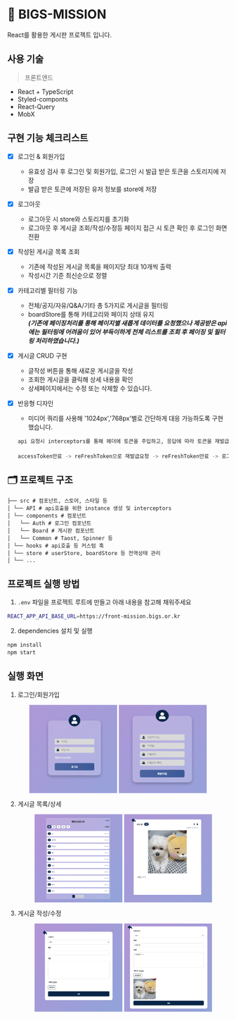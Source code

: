 # 🧾 BIGS-MISSION

React를 활용한 게시판 프로젝트 입니다.

## 사용 기술

> 프론트엔드

- React + TypeScript
- Styled-componts
- React-Query
- MobX

## 구현 기능 체크리스트

- [x] 로그인 & 회원가입
  - 유효성 검사 후 로그인 및 회원가입, 로그인 시 발급 받은 토큰을 스토리지에 저장
  - 발급 받은 토큰에 저장된 유저 정보를 store에 저장
- [x] 로그아웃
  - 로그아웃 시 store와 스토리지를 초기화
  - 로그아웃 후 게시글 조회/작성/수정등 페이지 접근 시 토큰 확인 후 로그인 화면 전환
- [x] 작성된 게시글 목록 조회
  - 기존에 작성된 게시글 목록을 페이지당 최대 10개씩 출력
  - 작성시간 기준 최신순으로 정렬
- [x] 카테고리별 필터링 기능
  - 전체/공지/자유/Q&A/기타 총 5가지로 게시글을 필터링
  - boardStore를 통해 카테고리와 페이지 상태 유지
    <br/> **_(기존에 페이징처리를 통해 페이지별 새롭게 데이터를 요청했으나 제공받은 api에는 필터링에 어려움이 있어 부득이하게 전체 리스트를 조회 후 페이징 및 필터링 처리하였습니다.)_**
- [x] 게시글 CRUD 구현
  - 글작성 버튼을 통해 새로운 게시글을 작성
  - 조회한 게시글을 클릭해 상세 내용을 확인
  - 상세페이지에서는 수정 또는 삭제할 수 있습니다.
- [x] 반응형 디자인

  - 미디어 쿼리를 사용해 '1024px','768px'별로 간단하게 대응 가능하도록 구현했습니다.

  ```bash
  api 요청시 interceptors를 통해 헤더에 토큰을 주입하고, 응답에 따라 토큰을 재발급 또는 재로그인을 요청하도록 구현하였습니다.

  accessToken만료 -> reFreshToken으로 재발급요청 -> reFreshToken만료 -> 로그인 재요청
  ```

## 🗂️ 프로젝트 구조

```
├── src # 컴포넌트, 스토어, 스타일 등
│ └── API # api호출을 위한 instance 생성 및 interceptors
│ └── components # 컴포넌트
│   └── Auth # 로그인 컴포넌트
│   └── Board # 게시판 컴포넌트
│   └── Common # Taost, Spinner 등
│ └── hooks # api호출 등 커스텀 훅
│ └── store # userStore, boardStore 등 전역상태 관리
│ └── ...
```

## 프로젝트 실행 방법

1. `.env` 파일을 프로젝트 루트에 만들고 아래 내용을 참고해 채워주세요

```bash
REACT_APP_API_BASE_URL=https://front-mission.bigs.or.kr
```

2. dependencies 설치 및 실행

```bash
npm install
npm start
```

## 실행 화면

1. 로그인/회원가입
<p align="center"><img src="image-1.png" align="center" height="200px" width="200px"> <img src="image-2.png" align="center" height="200px" width="200px">  </p>

2. 게시글 목록/상세
   <p align="center">  <img src="image-3.png" align="center" height="200px" width="200px"> <img src="image-4.png" align="center" height="200px" width="200px"> </p>

3. 게시글 작성/수정
   <p align="center">  <img src="image-5.png" align="center" height="200px" width="200px"> <img src="image-6.png" align="center" height="200px" width="200px"> </p>
